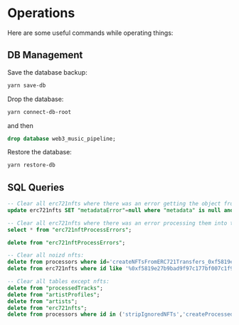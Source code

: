 # Operations

Here are some useful commands while operating things:

## DB Management

Save the database backup:
```bash
yarn save-db
```

Drop the database:
```bash
yarn connect-db-root
```
and then
```sql
drop database web3_music_pipeline;
```

Restore the database:
```bash
yarn restore-db
```

## SQL Queries

```sql
-- Clear all erc721nfts where there was an error getting the object from the metadata url so that they can be tried again:
update erc721nfts SET "metadataError"=null where "metadata" is null and "metadataError" is not null;
```

```sql
-- Clear all erc721nfts where there was an error processing them into tracks to they can be tried again:
select * from "erc721nftProcessErrors";

delete from "erc721nftProcessErrors";
```

```sql
-- Clear all noizd nfts:
delete from processors where id='createNFTsFromERC721Transfers_0xf5819e27b9bad9f97c177bf007c1f96f26d91ca6';
delete from erc721nfts where id like '%0xf5819e27b9bad9f97c177bf007c1f96f26d91ca6%';
```

```sql
-- Clear all tables except nfts:
delete from "processedTracks";
delete from "artistProfiles";
delete from "artists";
delete from "erc721nfts";
delete from processors where id in ('stripIgnoredNFTs','createProcessedTracksFromAPI_noizd');
```
